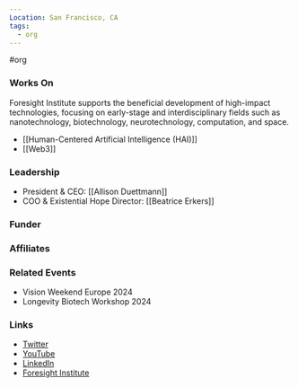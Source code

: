 ```yaml
---
Location: San Francisco, CA
tags:
  - org
---
```

#org

### Works On
Foresight Institute supports the beneficial development of high-impact technologies, focusing on early-stage and interdisciplinary fields such as nanotechnology, biotechnology, neurotechnology, computation, and space.

- [[Human-Centered Artificial Intelligence (HAI)]]
- [[Web3]]

### Leadership
- President & CEO: [[Allison Duettmann]]
- COO & Existential Hope Director: [[Beatrice Erkers]]

### Funder


### Affiliates


### Related Events
- Vision Weekend Europe 2024
- Longevity Biotech Workshop 2024

### Links
- [Twitter](https://twitter.com/foresightinst)
- [YouTube](https://www.youtube.com/user/foresightinstitute)
- [LinkedIn](https://www.linkedin.com/company/foresight-institute/)
- [Foresight Institute](https://foresight.org/)